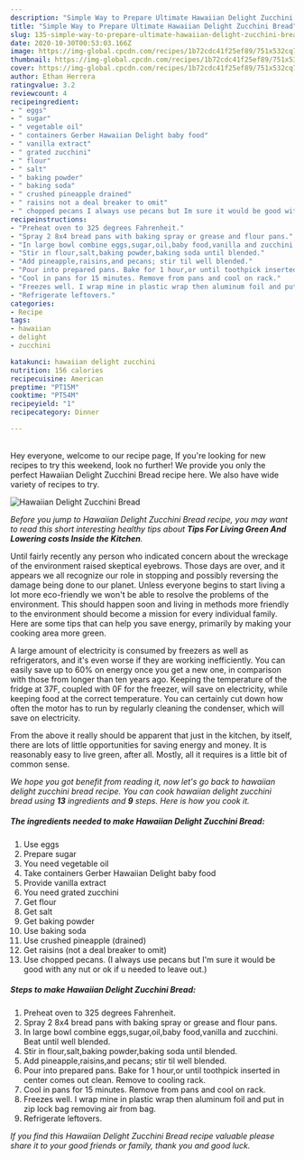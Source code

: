 ```yaml
---
description: "Simple Way to Prepare Ultimate Hawaiian Delight Zucchini Bread"
title: "Simple Way to Prepare Ultimate Hawaiian Delight Zucchini Bread"
slug: 135-simple-way-to-prepare-ultimate-hawaiian-delight-zucchini-bread
date: 2020-10-30T00:53:03.166Z
image: https://img-global.cpcdn.com/recipes/1b72cdc41f25ef89/751x532cq70/hawaiian-delight-zucchini-bread-recipe-main-photo.jpg
thumbnail: https://img-global.cpcdn.com/recipes/1b72cdc41f25ef89/751x532cq70/hawaiian-delight-zucchini-bread-recipe-main-photo.jpg
cover: https://img-global.cpcdn.com/recipes/1b72cdc41f25ef89/751x532cq70/hawaiian-delight-zucchini-bread-recipe-main-photo.jpg
author: Ethan Herrera
ratingvalue: 3.2
reviewcount: 4
recipeingredient:
- " eggs"
- " sugar"
- " vegetable oil"
- " containers Gerber Hawaiian Delight baby food"
- " vanilla extract"
- " grated zucchini"
- " flour"
- " salt"
- " baking powder"
- " baking soda"
- " crushed pineapple drained"
- " raisins not a deal breaker to omit"
- " chopped pecans I always use pecans but Im sure it would be good with any nut or ok if u needed to leave out"
recipeinstructions:
- "Preheat oven to 325 degrees Fahrenheit."
- "Spray 2 8x4 bread pans with baking spray or grease and flour pans."
- "In large bowl combine eggs,sugar,oil,baby food,vanilla and zucchini. Beat until well blended."
- "Stir in flour,salt,baking powder,baking soda until blended."
- "Add pineapple,raisins,and pecans; stir til well blended."
- "Pour into prepared pans. Bake for 1 hour,or until toothpick inserted in center comes out clean. Remove to cooling rack."
- "Cool in pans for 15 minutes. Remove from pans and cool on rack."
- "Freezes well. I wrap mine in plastic wrap then aluminum foil and put in zip lock bag removing air from bag."
- "Refrigerate leftovers."
categories:
- Recipe
tags:
- hawaiian
- delight
- zucchini

katakunci: hawaiian delight zucchini 
nutrition: 156 calories
recipecuisine: American
preptime: "PT15M"
cooktime: "PT54M"
recipeyield: "1"
recipecategory: Dinner

---
```

<br>
Hey everyone, welcome to our recipe page, If you're looking for new recipes to try this weekend, look no further! We provide you only the perfect Hawaiian Delight Zucchini Bread recipe here. We also have wide variety of recipes to try.
<br>


![Hawaiian Delight Zucchini Bread](https://img-global.cpcdn.com/recipes/1b72cdc41f25ef89/751x532cq70/hawaiian-delight-zucchini-bread-recipe-main-photo.jpg)

<i>Before you jump to Hawaiian Delight Zucchini Bread recipe, you may want to read this short interesting healthy tips about 
<strong>Tips For Living Green And Lowering costs Inside the Kitchen</strong>.</i>
</br>

Until fairly recently any person who indicated concern about the wreckage of the environment raised skeptical eyebrows. Those days are over, and it appears we all recognize our role in stopping and possibly reversing the damage being done to our planet. Unless everyone begins to start living a lot more eco-friendly we won't be able to resolve the problems of the environment. This should happen soon and living in methods more friendly to the environment should become a mission for every individual family. Here are some tips that can help you save energy, primarily by making your cooking area more green.

A large amount of electricity is consumed by freezers as well as refrigerators, and it's even worse if they are working inefficiently. You can easily save up to 60% on energy once you get a new one, in comparison with those from longer than ten years ago. Keeping the temperature of the fridge at 37F, coupled with 0F for the freezer, will save on electricity, while keeping food at the correct temperature. You can certainly cut down how often the motor has to run by regularly cleaning the condenser, which will save on electricity.

From the above it really should be apparent that just in the kitchen, by itself, there are lots of little opportunities for saving energy and money. It is reasonably easy to live green, after all. Mostly, all it requires is a little bit of common sense.


<i>We hope you got benefit from reading it, now let's go back to hawaiian delight zucchini bread recipe. You can cook hawaiian delight zucchini bread using <strong>13</strong> ingredients and <strong>9</strong> steps. Here is how you cook it.
</i>

##### The ingredients needed to make Hawaiian Delight Zucchini Bread:

1. Use  eggs
1. Prepare  sugar
1. You need  vegetable oil
1. Take  containers Gerber Hawaiian Delight baby food
1. Provide  vanilla extract
1. You need  grated zucchini
1. Get  flour
1. Get  salt
1. Get  baking powder
1. Use  baking soda
1. Use  crushed pineapple (drained)
1. Get  raisins (not a deal breaker to omit)
1. Use  chopped pecans. (I always use pecans but I&#39;m sure it would be good with any nut or ok if u needed to leave out.)


##### Steps to make Hawaiian Delight Zucchini Bread:

1. Preheat oven to 325 degrees Fahrenheit.
1. Spray 2 8x4 bread pans with baking spray or grease and flour pans.
1. In large bowl combine eggs,sugar,oil,baby food,vanilla and zucchini. Beat until well blended.
1. Stir in flour,salt,baking powder,baking soda until blended.
1. Add pineapple,raisins,and pecans; stir til well blended.
1. Pour into prepared pans. Bake for 1 hour,or until toothpick inserted in center comes out clean. Remove to cooling rack.
1. Cool in pans for 15 minutes. Remove from pans and cool on rack.
1. Freezes well. I wrap mine in plastic wrap then aluminum foil and put in zip lock bag removing air from bag.
1. Refrigerate leftovers.


<i>If you find this Hawaiian Delight Zucchini Bread recipe valuable please share it to your good friends or family, thank you and good luck.</i>
